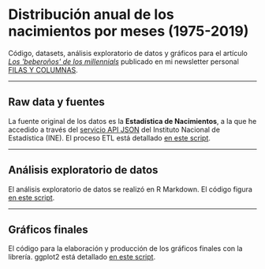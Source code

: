 # Distribución anual de los nacimientos por meses (1975-2019)

Código, datasets, análisis exploratorio de datos y gráficos para el artículo [*Los 'beberoños' de los millennials*]() publicado en mi newsletter personal [FILAS Y COLUMNAS](https://filasycolumnas.substack.com/).

---

## Raw data y fuentes

La fuente original de los datos es la **Estadística de Nacimientos**, a la que he accedido a través del [servicio API JSON](https://www.ine.es/dyngs/DataLab/manual.html?cid=45) del Instituto Nacional de Estadística (INE). El proceso ETL está detallado [en este script](scripts/data_tidying.R). 

---

## Análisis exploratorio de datos

El análisis exploratorio de datos se realizó en R Markdown. El código figura [en este script](scripts/exploratory_data_analysis.Rmd).

---

## Gráficos finales

El código para la elaboración y producción de los gráficos finales con la librería. ggplot2 está detallado [en este script](scripts/graficos_definitivos.R).





